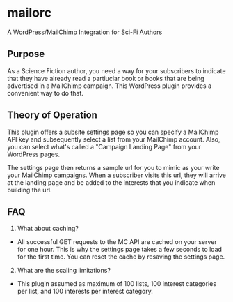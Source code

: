 # mailorc
A WordPress/MailChimp Integration for Sci-Fi Authors

## Purpose ##
As a Science Fiction author, you need a way for your subscribers to indicate that they have already read a partiuclar book or books that are being advertised in a MailChimp campaign.  This WordPress plugin provides a convenient way to do that.

## Theory of Operation ##
This plugin offers a subsite settings page so you can specify a MailChimp API key and subsequently select a list from your MailChimp account.  Also, you can select what's called a "Campaign Landing Page" from your WordPress pages.

The settings page then returns a sample url for you to mimic as your write your MailChimp campaigns.  When a subscriber visits this url, they will arrive at the landing page and be added to the interests that you indicate when building the url.

## FAQ ##
1. What about caching?
  * All successful GET requests to the MC API are cached on your server for one hour.  This is why the settings page takes a few seconds to load for the first time.  You can reset the cache by resaving the settings page.

2. What are the scaling limitations?
  * This plugin assumed as maximum of 100 lists, 100 interest categories per list, and 100 interests per interest category.